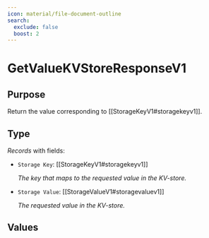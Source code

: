 ```yaml
---
icon: material/file-document-outline
search:
  exclude: false
  boost: 2
---
```


# GetValueKVStoreResponseV1

## Purpose

<!-- --8<-- [start:purpose] -->
Return the value corresponding to [[StorageKeyV1#storagekeyv1]].
<!-- --8<-- [end:purpose] -->

## Type

<!-- --8<-- [start:type] -->
<div class="type" markdown>

*Records* with fields:
- `Storage Key`: [[StorageKeyV1#storagekeyv1]]

  *The key that maps to the requested value in the KV-store.*

- `Storage Value`: [[StorageValueV1#storagevaluev1]]

  *The requested value in the KV-store.*

</div>
<!-- --8<-- [end:type] -->

## Values

